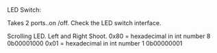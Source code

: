 LED Switch:

Takes 2 ports..on /off. 
Check the LED switch interface.


Scrolling LED.
Left and Right Shoot.
0x80 = hexadecimal in int number 8  0b00001000
0x01 =  hexadecimal in int number 1  0b00000001


